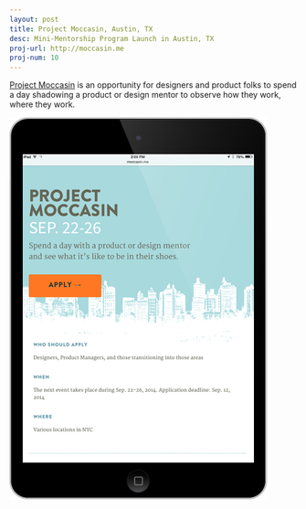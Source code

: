 ```yaml
---
layout: post
title: Project Moccasin, Austin, TX
desc: Mini-Mentorship Program Launch in Austin, TX
proj-url: http://moccasin.me
proj-num: 10
---
```


[Project Moccasin](http://moccasin.me) is an opportunity for designers and product folks to spend a day shadowing a product or design mentor to observe how they work, where they work.

![Project Moccasin](../images/02-v.png)

